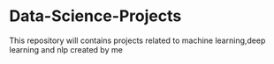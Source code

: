 # Data-Science-Projects
This repository will contains projects related to machine learning,deep learning and nlp created by me

